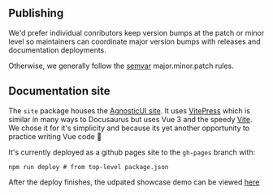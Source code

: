 ## Publishing

We'd prefer individual conributors keep version bumps at the patch or minor level so maintainers can coordinate major version bumps with releases and documentation deployments.

Otherwise, we generally follow the [semvar](https://semver.org/#summary) major.minor.patch rules.

## Documentation site


The `site` package houses the [AgnosticUI site](https://agnosticui.com). It uses [VitePress](https://vitepress.vuejs.org/) which is similar in many ways to Docusaurus but uses Vue 3 and the speedy [Vite](https://vitejs.dev/). We chose it for it's simplicity and because its yet another opportunity to practice writing Vue code 🙂

It's currently deployed as a github pages site to the `gh-pages` branch with:

```shell
npm run deploy # from top-level package.json
```

After the deploy finishes, the udpated showcase demo can be viewed [here](https://agnosticui.com)
